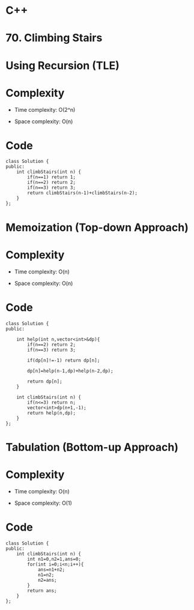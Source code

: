 # C++
<!-- Describe your first thoughts on how to solve this problem. -->

# 70. Climbing Stairs
<!-- Describe your approach to solving the problem. -->
# Using Recursion (TLE)
# Complexity
- Time complexity: O(2^n)
<!-- Add your time complexity here, e.g. $$O(n)$$ -->

- Space complexity: O(n)
<!-- Add your space complexity here, e.g. $$O(n)$$ -->

# Code
```
class Solution {
public:
    int climbStairs(int n) {
        if(n==1) return 1;
        if(n==2) return 2;
        if(n==3) return 3;
        return climbStairs(n-1)+climbStairs(n-2);
    }
};
```
# Memoization (Top-down Approach)
# Complexity
- Time complexity: O(n)
<!-- Add your time complexity here, e.g. $$O(n)$$ -->

- Space complexity: O(n)
<!-- Add your space complexity here, e.g. $$O(n)$$ -->

# Code
```
class Solution {
public:

    int help(int n,vector<int>&dp){
        if(n==2) return 2;
        if(n==3) return 3;

        if(dp[n]!=-1) return dp[n];

        dp[n]=help(n-1,dp)+help(n-2,dp);

        return dp[n];
    }
    
    int climbStairs(int n) {
        if(n<=3) return n;
        vector<int>dp(n+1,-1);
        return help(n,dp);
    }
};
```
# Tabulation (Bottom-up Approach)
# Complexity
- Time complexity: O(n)
<!-- Add your time complexity here, e.g. $$O(n)$$ -->

- Space complexity: O(1)
<!-- Add your space complexity here, e.g. $$O(n)$$ -->

# Code
```
class Solution {
public:
    int climbStairs(int n) {
        int n1=0,n2=1,ans=0;
        for(int i=0;i<n;i++){
            ans=n1+n2;
            n1=n2;
            n2=ans;
        }
        return ans;
    }
};
```
